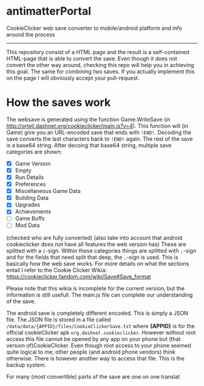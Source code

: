 # antimatterPortal
CookieClicker web save converter to mobile/android platform and info around the process

_________

This repository consist of a HTML page and the result is a self-contained HTML-page that is able to convert the save. Even though it does not convert the other way around, checking this repo will help you in achieving this goal. The same for combining two saves. If you actually implement this on the page I will obviously accept your pull-request.

# How the saves work

The websave is generated using the function Game.WriteSave (in http://orteil.dashnet.org/cookieclicker/main.js?v=4). This function will (in Game) give you an URL-encoded save that ends with `!END!`. Decoding the save converts the last characters back to `!END!` again. The rest of the save is a base64 string. After decoing that base64 string, multiple save categories are shown:
* [X] Game Version
* [X] Empty
* [X] Run Details
* [X] Preferences
* [X] Miscellaneous Game Data
* [X] Building Data
* [X] Upgrades
* [X] Achievements
* [ ] Game Buffs
* [ ] Mod Data

(checked who are fully converted)
(also take into account that android cookieclicker does not have all features the web version has)
These are splitted with a `|`-sign. Within these categories things are splitted with `;`-sign and for the fields that need split that deep, the `,`-sign is used. This is basically how the web save works. For more details on what the sections entail I refer to the Cookie Clicker Wikia: https://cookieclicker.fandom.com/wiki/Save#Save_format

Please note that this wikia is incomplete for the current version, but the information is still usefull. The main.js file can complete our understanding of the save.

The android save is completely different encoded. This is simply a JSON file. The JSON file is stored in a file called `/data/data/{APPID}/files/CookieClickerSave.txt` where **{APPID}** is for the official cookieClicker apk `org.dashnet.cookieclicker`. However without root access this file cannot be opened by any app on your phone but (that version of)CookieClicker. Even though root access to your phone seemed quite logical to me, other people (and android phone vendors) think otherwise. There is however another way to access that file. This is the backup system.

For many (most convertible) parts of the save are one on one translat
